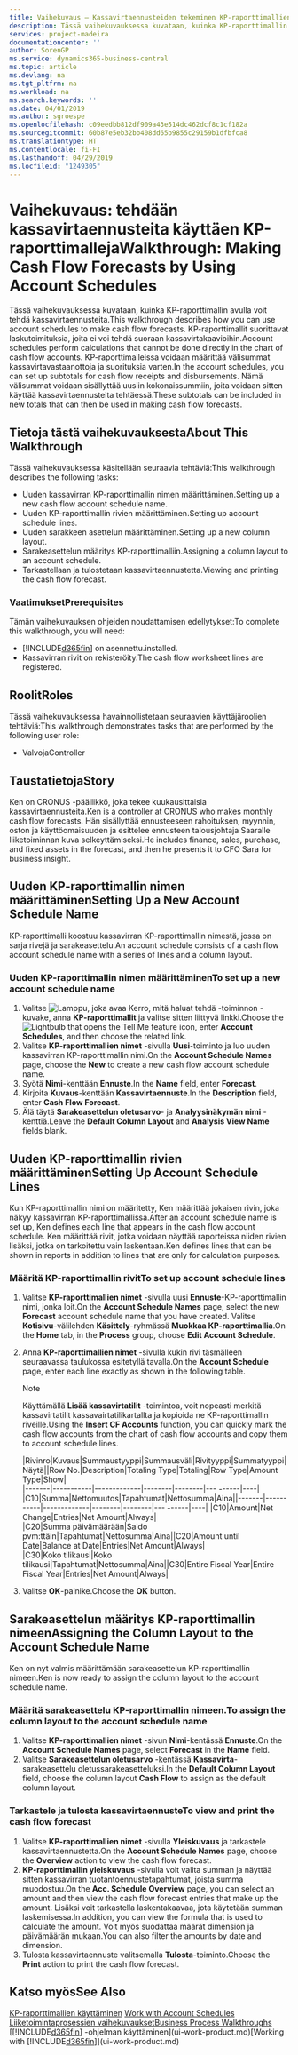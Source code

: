 ```yaml
---
title: Vaihekuvaus – Kassavirtaennusteiden tekeminen KP-raporttimallien avulla | Microsoft Docs
description: Tässä vaihekuvauksessa kuvataan, kuinka KP-raporttimallin avulla voit tehdä kassavirtaennusteita. KP-raporttimallit suorittavat laskutoimituksia, joita ei voi tehdä suoraan kassavirtakaavioihin. KP-raporttimalleissa voidaan määrittää välisummat kassavirtavastaanottoja ja suorituksia varten. Nämä välisummat voidaan sisällyttää uusiin kokonaissummiin, joita voidaan sitten käyttää kassavirtaennusteita tehtäessä.
services: project-madeira
documentationcenter: ''
author: SorenGP
ms.service: dynamics365-business-central
ms.topic: article
ms.devlang: na
ms.tgt_pltfrm: na
ms.workload: na
ms.search.keywords: ''
ms.date: 04/01/2019
ms.author: sgroespe
ms.openlocfilehash: c09eedbb812df909a43e514dc462dcf8c1cf182a
ms.sourcegitcommit: 60b87e5eb32bb408dd65b9855c29159b1dfbfca8
ms.translationtype: HT
ms.contentlocale: fi-FI
ms.lasthandoff: 04/29/2019
ms.locfileid: "1249305"
---
```

# <a name="walkthrough-making-cash-flow-forecasts-by-using-account-schedules"></a><span data-ttu-id="2a7b7-106">Vaihekuvaus: tehdään kassavirtaennusteita käyttäen KP-raporttimalleja</span><span class="sxs-lookup"><span data-stu-id="2a7b7-106">Walkthrough: Making Cash Flow Forecasts by Using Account Schedules</span></span>
<span data-ttu-id="2a7b7-107">Tässä vaihekuvauksessa kuvataan, kuinka KP-raporttimallin avulla voit tehdä kassavirtaennusteita.</span><span class="sxs-lookup"><span data-stu-id="2a7b7-107">This walkthrough describes how you can use account schedules to make cash flow forecasts.</span></span> <span data-ttu-id="2a7b7-108">KP-raporttimallit suorittavat laskutoimituksia, joita ei voi tehdä suoraan kassavirtakaavioihin.</span><span class="sxs-lookup"><span data-stu-id="2a7b7-108">Account schedules perform calculations that cannot be done directly in the chart of cash flow accounts.</span></span> <span data-ttu-id="2a7b7-109">KP-raporttimalleissa voidaan määrittää välisummat kassavirtavastaanottoja ja suorituksia varten.</span><span class="sxs-lookup"><span data-stu-id="2a7b7-109">In the account schedules, you can set up subtotals for cash flow receipts and disbursements.</span></span> <span data-ttu-id="2a7b7-110">Nämä välisummat voidaan sisällyttää uusiin kokonaissummiin, joita voidaan sitten käyttää kassavirtaennusteita tehtäessä.</span><span class="sxs-lookup"><span data-stu-id="2a7b7-110">These subtotals can be included in new totals that can then be used in making cash flow forecasts.</span></span>  

## <a name="about-this-walkthrough"></a><span data-ttu-id="2a7b7-111">Tietoja tästä vaihekuvauksesta</span><span class="sxs-lookup"><span data-stu-id="2a7b7-111">About This Walkthrough</span></span>  
<span data-ttu-id="2a7b7-112">Tässä vaihekuvauksessa käsitellään seuraavia tehtäviä:</span><span class="sxs-lookup"><span data-stu-id="2a7b7-112">This walkthrough describes the following tasks:</span></span>  

- <span data-ttu-id="2a7b7-113">Uuden kassavirran KP-raporttimallin nimen määrittäminen.</span><span class="sxs-lookup"><span data-stu-id="2a7b7-113">Setting up a new cash flow account schedule name.</span></span>  
- <span data-ttu-id="2a7b7-114">Uuden KP-raporttimallin rivien määrittäminen.</span><span class="sxs-lookup"><span data-stu-id="2a7b7-114">Setting up account schedule lines.</span></span>  
- <span data-ttu-id="2a7b7-115">Uuden sarakkeen asettelun määrittäminen.</span><span class="sxs-lookup"><span data-stu-id="2a7b7-115">Setting up a new column layout.</span></span>  
- <span data-ttu-id="2a7b7-116">Sarakeasettelun määritys KP-raporttimalliin.</span><span class="sxs-lookup"><span data-stu-id="2a7b7-116">Assigning a column layout to an account schedule.</span></span>  
- <span data-ttu-id="2a7b7-117">Tarkastellaan ja tulostetaan kassavirtaennustetta.</span><span class="sxs-lookup"><span data-stu-id="2a7b7-117">Viewing and printing the cash flow forecast.</span></span>  

### <a name="prerequisites"></a><span data-ttu-id="2a7b7-118">Vaatimukset</span><span class="sxs-lookup"><span data-stu-id="2a7b7-118">Prerequisites</span></span>  
<span data-ttu-id="2a7b7-119">Tämän vaihekuvauksen ohjeiden noudattamisen edellytykset:</span><span class="sxs-lookup"><span data-stu-id="2a7b7-119">To complete this walkthrough, you will need:</span></span>  

- [!INCLUDE[d365fin](includes/d365fin_md.md)] <span data-ttu-id="2a7b7-120">on asennettu.</span><span class="sxs-lookup"><span data-stu-id="2a7b7-120">installed.</span></span>  
- <span data-ttu-id="2a7b7-121">Kassavirran rivit on rekisteröity.</span><span class="sxs-lookup"><span data-stu-id="2a7b7-121">The cash flow worksheet lines are registered.</span></span>  

## <a name="roles"></a><span data-ttu-id="2a7b7-122">Roolit</span><span class="sxs-lookup"><span data-stu-id="2a7b7-122">Roles</span></span>  
<span data-ttu-id="2a7b7-123">Tässä vaihekuvauksessa havainnollistetaan seuraavien käyttäjäroolien tehtäviä:</span><span class="sxs-lookup"><span data-stu-id="2a7b7-123">This walkthrough demonstrates tasks that are performed by the following user role:</span></span>  

- <span data-ttu-id="2a7b7-124">Valvoja</span><span class="sxs-lookup"><span data-stu-id="2a7b7-124">Controller</span></span>  

## <a name="story"></a><span data-ttu-id="2a7b7-125">Taustatietoja</span><span class="sxs-lookup"><span data-stu-id="2a7b7-125">Story</span></span>  
<span data-ttu-id="2a7b7-126">Ken on CRONUS -päällikkö, joka tekee kuukausittaisia kassavirtaennusteita.</span><span class="sxs-lookup"><span data-stu-id="2a7b7-126">Ken is a controller at CRONUS who makes monthly cash flow forecasts.</span></span> <span data-ttu-id="2a7b7-127">Hän sisällyttää ennusteeseen rahoituksen, myynnin, oston ja käyttöomaisuuden ja esittelee ennusteen talousjohtaja Saaralle liiketoiminnan kuva selkeyttämiseksi.</span><span class="sxs-lookup"><span data-stu-id="2a7b7-127">He includes finance, sales, purchase, and fixed assets in the forecast, and then he presents it to CFO Sara for business insight.</span></span>  

## <a name="setting-up-a-new-account-schedule-name"></a><span data-ttu-id="2a7b7-128">Uuden KP-raporttimallin nimen määrittäminen</span><span class="sxs-lookup"><span data-stu-id="2a7b7-128">Setting Up a New Account Schedule Name</span></span>  
<span data-ttu-id="2a7b7-129">KP-raporttimalli koostuu kassavirran KP-raporttimallin nimestä, jossa on sarja rivejä ja sarakeasettelu.</span><span class="sxs-lookup"><span data-stu-id="2a7b7-129">An account schedule consists of a cash flow account schedule name with a series of lines and a column layout.</span></span>  

### <a name="to-set-up-a-new-account-schedule-name"></a><span data-ttu-id="2a7b7-130">Uuden KP-raporttimallin nimen määrittäminen</span><span class="sxs-lookup"><span data-stu-id="2a7b7-130">To set up a new account schedule name</span></span>  

1.  <span data-ttu-id="2a7b7-131">Valitse ![Lamppu, joka avaa Kerro, mitä haluat tehdä -toiminnon](media/ui-search/search_small.png "Kerro, mitä haluat tehdä") -kuvake, anna **KP-raporttimallit** ja valitse sitten liittyvä linkki.</span><span class="sxs-lookup"><span data-stu-id="2a7b7-131">Choose the ![Lightbulb that opens the Tell Me feature](media/ui-search/search_small.png "Tell me what you want to do") icon, enter **Account Schedules**, and then choose the related link.</span></span>  
2.  <span data-ttu-id="2a7b7-132">Valitse **KP-raporttimallien nimet** -sivulla **Uusi**-toiminto ja luo uuden kassavirran KP-raporttimallin nimi.</span><span class="sxs-lookup"><span data-stu-id="2a7b7-132">On the **Account Schedule Names** page, choose the **New** to create a new cash flow account schedule name.</span></span>  
3.  <span data-ttu-id="2a7b7-133">Syötä **Nimi**-kenttään **Ennuste**.</span><span class="sxs-lookup"><span data-stu-id="2a7b7-133">In the **Name** field, enter **Forecast**.</span></span>  
4.  <span data-ttu-id="2a7b7-134">Kirjoita **Kuvaus**-kenttään **Kassavirtaennuste**.</span><span class="sxs-lookup"><span data-stu-id="2a7b7-134">In the **Description** field, enter **Cash Flow Forecast**.</span></span>  
5.  <span data-ttu-id="2a7b7-135">Älä täytä **Sarakeasettelun oletusarvo**- ja **Analyysinäkymän nimi** -kenttiä.</span><span class="sxs-lookup"><span data-stu-id="2a7b7-135">Leave the **Default Column Layout** and **Analysis View Name** fields blank.</span></span>  

## <a name="setting-up-account-schedule-lines"></a><span data-ttu-id="2a7b7-136">Uuden KP-raporttimallin rivien määrittäminen</span><span class="sxs-lookup"><span data-stu-id="2a7b7-136">Setting Up Account Schedule Lines</span></span>  
<span data-ttu-id="2a7b7-137">Kun KP-raporttimallin nimi on määritetty, Ken määrittää jokaisen rivin, joka näkyy kassavirran KP-raporttimallissa.</span><span class="sxs-lookup"><span data-stu-id="2a7b7-137">After an account schedule name is set up, Ken defines each line that appears in the cash flow account schedule.</span></span> <span data-ttu-id="2a7b7-138">Ken määrittää rivit, jotka voidaan näyttää raporteissa niiden rivien lisäksi, jotka on tarkoitettu vain laskentaan.</span><span class="sxs-lookup"><span data-stu-id="2a7b7-138">Ken defines lines that can be shown in reports in addition to lines that are only for calculation purposes.</span></span>  

### <a name="to-set-up-account-schedule-lines"></a><span data-ttu-id="2a7b7-139">Määritä KP-raporttimallin rivit</span><span class="sxs-lookup"><span data-stu-id="2a7b7-139">To set up account schedule lines</span></span>  

1.  <span data-ttu-id="2a7b7-140">Valitse **KP-raporttimallien nimet** -sivulla uusi **Ennuste**-KP-raporttimallin nimi, jonka loit.</span><span class="sxs-lookup"><span data-stu-id="2a7b7-140">On the **Account Schedule Names** page, select the new **Forecast** account schedule name that you have created.</span></span> <span data-ttu-id="2a7b7-141">Valitse **Kotisivu**-välilehden **Käsittely**-ryhmässä **Muokkaa KP-raporttimallia**.</span><span class="sxs-lookup"><span data-stu-id="2a7b7-141">On the **Home** tab, in the **Process** group, choose **Edit Account Schedule**.</span></span>  
2.  <span data-ttu-id="2a7b7-142">Anna **KP-raporttimallien nimet** -sivulla kukin rivi täsmälleen seuraavassa taulukossa esitetyllä tavalla.</span><span class="sxs-lookup"><span data-stu-id="2a7b7-142">On the **Account Schedule** page, enter each line exactly as shown in the following table.</span></span>  

    > [!NOTE]  
    >  <span data-ttu-id="2a7b7-143">Käyttämällä **Lisää kassavirtatilit** -toimintoa, voit nopeasti merkitä kassavirtatilit kassavairtatilikartallta ja kopioida ne KP-raporttimallin riveille.</span><span class="sxs-lookup"><span data-stu-id="2a7b7-143">Using the **Insert CF Accounts** function, you can quickly mark the cash flow accounts from the chart of cash flow accounts and copy them to account schedule lines.</span></span>  

    <span data-ttu-id="2a7b7-144">|Rivinro|Kuvaus|Summaustyyppi|Summausväli|Rivityyppi|Summatyyppi|Näytä|</span><span class="sxs-lookup"><span data-stu-id="2a7b7-144">|Row No.|Description|Totaling Type|Totaling|Row Type|Amount Type|Show|</span></span>  
    <span data-ttu-id="2a7b7-145">|-------|-----------|-------------|--------|--------|---  ------|----| |C10|Summa|Nettomuutos|Tapahtumat|Nettosumma|Aina|</span><span class="sxs-lookup"><span data-stu-id="2a7b7-145">|-------|-----------|-------------|--------|--------|---  ------|----| |C10|Amount|Net Change|Entries|Net Amount|Always|</span></span>  
    <span data-ttu-id="2a7b7-146">|C20|Summa päivämäärään|Saldo pvm:ttäin|Tapahtumat|Nettosumma|Aina|</span><span class="sxs-lookup"><span data-stu-id="2a7b7-146">|C20|Amount until Date|Balance at Date|Entries|Net Amount|Always|</span></span>  
    <span data-ttu-id="2a7b7-147">|C30|Koko tilikausi|Koko tilikausi|Tapahtumat|Nettosumma|Aina|</span><span class="sxs-lookup"><span data-stu-id="2a7b7-147">|C30|Entire Fiscal Year|Entire Fiscal Year|Entries|Net Amount|Always|</span></span>  

4.  <span data-ttu-id="2a7b7-148">Valitse **OK**-painike.</span><span class="sxs-lookup"><span data-stu-id="2a7b7-148">Choose the **OK** button.</span></span>  

## <a name="assigning-the-column-layout-to-the-account-schedule-name"></a><span data-ttu-id="2a7b7-149">Sarakeasettelun määritys KP-raporttimallin nimeen</span><span class="sxs-lookup"><span data-stu-id="2a7b7-149">Assigning the Column Layout to the Account Schedule Name</span></span>  
<span data-ttu-id="2a7b7-150">Ken on nyt valmis määrittämään sarakeasettelun KP-raporttimallin nimeen.</span><span class="sxs-lookup"><span data-stu-id="2a7b7-150">Ken is now ready to assign the column layout to the account schedule name.</span></span>  

### <a name="to-assign-the-column-layout-to-the-account-schedule-name"></a><span data-ttu-id="2a7b7-151">Määritä sarakeasettelu KP-raporttimallin nimeen.</span><span class="sxs-lookup"><span data-stu-id="2a7b7-151">To assign the column layout to the account schedule name</span></span>  

1.  <span data-ttu-id="2a7b7-152">Valitse **KP-raporttimallien nimet** -sivun **Nimi**-kentässä **Ennuste**.</span><span class="sxs-lookup"><span data-stu-id="2a7b7-152">On the **Account Schedule Names** page, select **Forecast** in the **Name** field.</span></span>  
2.  <span data-ttu-id="2a7b7-153">Valitse **Sarakeasettelun oletusarvo** -kentässä **Kassavirta**-sarakeasettelu oletussarakeasetteluksi.</span><span class="sxs-lookup"><span data-stu-id="2a7b7-153">In the **Default Column Layout** field, choose the column layout **Cash Flow** to assign as the default column layout.</span></span>  

### <a name="to-view-and-print-the-cash-flow-forecast"></a><span data-ttu-id="2a7b7-154">Tarkastele ja tulosta kassavirtaennuste</span><span class="sxs-lookup"><span data-stu-id="2a7b7-154">To view and print the cash flow forecast</span></span>  
1.  <span data-ttu-id="2a7b7-155">Valitse **KP-raporttimallien nimet** -sivulla **Yleiskuvaus** ja tarkastele kassavirtaennustetta.</span><span class="sxs-lookup"><span data-stu-id="2a7b7-155">On the **Account Schedule Names** page, choose the **Overview** action to view the cash flow forecast.</span></span>  
2.  <span data-ttu-id="2a7b7-156">**KP-raporttimallin yleiskuvaus** -sivulla voit valita summan ja näyttää sitten kassavirran tuotantoennustetapahtumat, joista summa muodostuu.</span><span class="sxs-lookup"><span data-stu-id="2a7b7-156">On the **Acc. Schedule Overview** page, you can select an amount and then view the cash flow forecast entries that make up the amount.</span></span> <span data-ttu-id="2a7b7-157">Lisäksi voit tarkastella laskentakaavaa, jota käytetään summan laskemisessa.</span><span class="sxs-lookup"><span data-stu-id="2a7b7-157">In addition, you can view the formula that is used to calculate the amount.</span></span> <span data-ttu-id="2a7b7-158">Voit myös suodattaa määrät dimension ja päivämäärän mukaan.</span><span class="sxs-lookup"><span data-stu-id="2a7b7-158">You can also filter the amounts by date and dimension.</span></span>  
3.  <span data-ttu-id="2a7b7-159">Tulosta kassavirtaennuste valitsemalla **Tulosta**-toiminto.</span><span class="sxs-lookup"><span data-stu-id="2a7b7-159">Choose the **Print** action to print the cash flow forecast.</span></span>  

## <a name="see-also"></a><span data-ttu-id="2a7b7-160">Katso myös</span><span class="sxs-lookup"><span data-stu-id="2a7b7-160">See Also</span></span>  
 <span data-ttu-id="2a7b7-161">[KP-raporttimallien käyttäminen](bi-how-work-account-schedule.md) </span><span class="sxs-lookup"><span data-stu-id="2a7b7-161">[Work with Account Schedules](bi-how-work-account-schedule.md) </span></span>  
 [<span data-ttu-id="2a7b7-162">Liiketoimintaprosessien vaihekuvaukset</span><span class="sxs-lookup"><span data-stu-id="2a7b7-162">Business Process Walkthroughs</span></span>](walkthrough-business-process-walkthroughs.md)  
 <span data-ttu-id="2a7b7-163">[[!INCLUDE[d365fin](includes/d365fin_md.md)] -ohjelman käyttäminen](ui-work-product.md)</span><span class="sxs-lookup"><span data-stu-id="2a7b7-163">[Working with [!INCLUDE[d365fin](includes/d365fin_md.md)]](ui-work-product.md)</span></span>
